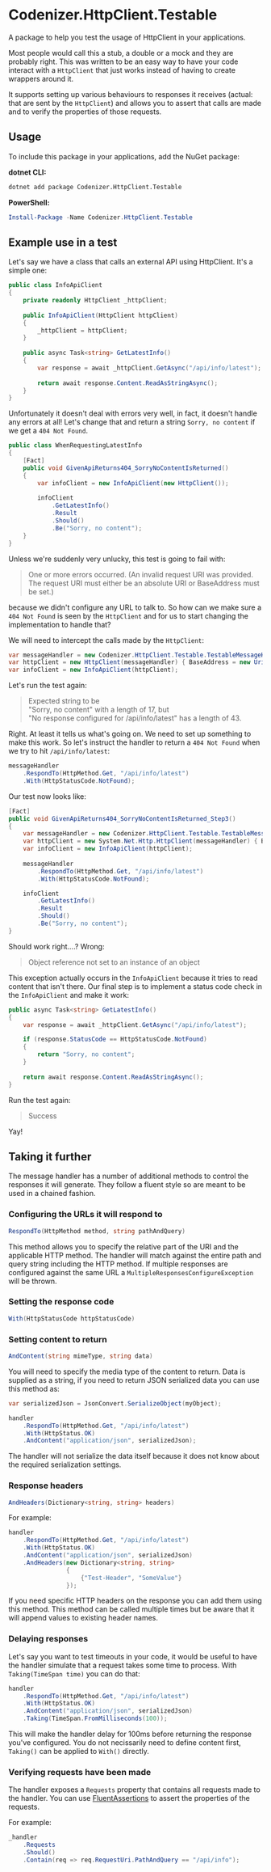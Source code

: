 # Codenizer.HttpClient.Testable

A package to help you test the usage of HttpClient in your applications.

Most people would call this a stub, a double or a mock and they are probably right. This was written to be an easy way to have your code
interact with a `HttpClient` that just works instead of having to create wrappers around it.

It supports setting up various behaviours to responses it receives (actual: that are sent by the `HttpClient`) and allows you to assert that
calls are made and to verify the properties of those requests.

## Usage

To include this package in your applications, add the NuGet package:

**dotnet CLI:**

```bash
dotnet add package Codenizer.HttpClient.Testable
```

**PowerShell:**

```PowerShell
Install-Package -Name Codenizer.HttpClient.Testable
```

## Example use in a test

Let's say we have a class that calls an external API using HttpClient. It's a simple one:

```csharp
public class InfoApiClient
{
    private readonly HttpClient _httpClient;
    
    public InfoApiClient(HttpClient httpClient)
    {
        _httpClient = httpClient;
    }
    
    public async Task<string> GetLatestInfo()
    {
        var response = await _httpClient.GetAsync("/api/info/latest");
        
        return await response.Content.ReadAsStringAsync();
    }
}
```

Unfortunately it doesn't deal with errors very well, in fact, it doesn't handle any errors at all!
Let's change that and return a string `Sorry, no content` if we get a `404 Not Found`. 

```csharp
public class WhenRequestingLatestInfo
{
    [Fact]
    public void GivenApiReturns404_SorryNoContentIsReturned()
    {
        var infoClient = new InfoApiClient(new HttpClient());
        
        infoClient
            .GetLatestInfo()
            .Result
            .Should()
            .Be("Sorry, no content");
    }
}
```

Unless we're suddenly very unlucky, this test is going to fail with: 

> One or more errors occurred. (An invalid request URI was provided. The request URI must either be an absolute URI or BaseAddress must be set.)

because we didn't configure any URL to talk to. So how can we make sure a `404 Not Found` is seen by the `HttpClient`
and for us to start changing the implementation to handle that?

We will need to intercept the calls made by the `HttpClient`:

```csharp
var messageHandler = new Codenizer.HttpClient.Testable.TestableMessageHandler();
var httpClient = new HttpClient(messageHandler) { BaseAddress = new Uri("http://localhost:5000") };
var infoClient = new InfoApiClient(httpClient);
```

Let's run the test again:

> Expected string to be  
   "Sorry, no content" with a length of 17, but  
   "No response configured for /api/info/latest" has a length of 43.

Right. At least it tells us what's going on. We need to set up something to make this work.
So let's instruct the handler to return a `404 Not Found` when we try to hit `/api/info/latest`:

```csharp
messageHandler
    .RespondTo(HttpMethod.Get, "/api/info/latest")
    .With(HttpStatusCode.NotFound);
```

Our test now looks like:

```csharp
[Fact]
public void GivenApiReturns404_SorryNoContentIsReturned_Step3()
{
    var messageHandler = new Codenizer.HttpClient.Testable.TestableMessageHandler();
    var httpClient = new System.Net.Http.HttpClient(messageHandler) { BaseAddress = new Uri("http://localhost:5000") };
    var infoClient = new InfoApiClient(httpClient);
    
    messageHandler
        .RespondTo(HttpMethod.Get, "/api/info/latest")
        .With(HttpStatusCode.NotFound);

    infoClient
        .GetLatestInfo()
        .Result
        .Should()
        .Be("Sorry, no content");
}
```

Should work right....? Wrong:

> Object reference not set to an instance of an object

This exception actually occurs in the `InfoApiClient` because it tries to read content that isn't there. Our final step is to
implement a status code check in the `InfoApiClient` and make it work:

```csharp
public async Task<string> GetLatestInfo()
{
    var response = await _httpClient.GetAsync("/api/info/latest");

    if (response.StatusCode == HttpStatusCode.NotFound)
    {
        return "Sorry, no content";
    }
    
    return await response.Content.ReadAsStringAsync();
}
```

Run the test again:

> Success

Yay!

## Taking it further

The message handler has a number of additional methods to control the responses it will generate. They follow a fluent 
style so are meant to be used in a chained fashion.

### Configuring the URLs it will respond to

```csharp
RespondTo(HttpMethod method, string pathAndQuery)
```

This method allows you to specify the relative part of the URI and the applicable HTTP method. The handler will match
against the entire path and query string including the HTTP method. If multiple responses are configured against the same URL
a `MultipleResponsesConfigureException` will be thrown.

### Setting the response code

```csharp
With(HttpStatusCode httpStatusCode)
```

### Setting content to return

```csharp
AndContent(string mimeType, string data)
```

You will need to specify the media type of the content to return. Data is supplied as a string, if you need to return JSON serialized data
you can use this method as:

```csharp
var serializedJson = JsonConvert.SerializeObject(myObject);

handler
    .RespondTo(HttpMethod.Get, "/api/info/latest")
    .With(HttpStatus.OK)
    .AndContent("application/json", serializedJson);
```

The handler will not serialize the data itself because it does not know about the required serialization settings.

### Response headers

```csharp
AndHeaders(Dictionary<string, string> headers)
```

For example:

```csharp
handler
    .RespondTo(HttpMethod.Get, "/api/info/latest")
    .With(HttpStatus.OK)
    .AndContent("application/json", serializedJson)
    .AndHeaders(new Dictionary<string, string>
                {
                    {"Test-Header", "SomeValue"}
                });
```

If you need specific HTTP headers on the response you can add them using this method.
This method can be called multiple times but be aware that it will append values to existing header names.

### Delaying responses

Let's say you want to test timeouts in your code, it would be useful to have the handler simulate that a request takes some time to process.
With `Taking(TimeSpan time)` you can do that:

```csharp
handler
    .RespondTo(HttpMethod.Get, "/api/info/latest")
    .With(HttpStatus.OK)
    .AndContent("application/json", serializedJson)
    .Taking(TimeSpan.FromMilliseconds(100));
```

This will make the handler delay for 100ms before returning the response you've configured. You do not necissarily need to define content first, `Taking()` can be applied to `With()` directly.

### Verifying requests have been made

The handler exposes a `Requests` property that contains all requests made to the handler. You can use [FluentAssertions](https://github.com/fluentassertions/fluentassertions/) to assert the properties of the requests.

For example:

```csharp
_handler
    .Requests
    .Should()
    .Contain(req => req.RequestUri.PathAndQuery == "/api/info");
```